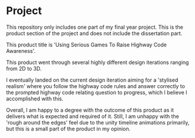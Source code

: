 # Project

This repository only includes one part of my final year project. This is the product section of the project and does not include the dissertation part.

This product title is 'Using Serious Games To Raise Highway Code Awareness'.

This product went through several highly different design iterations ranging from 2D to 3D. 

I eventually landed on the current design iteration aiming for a 'stylised realism' where you follow the highway code rules and answer correctly to the prompted highway code relating question to progress, which I believe I accomplished with this.

Overall, I am happy to a degree with the outcome of this product as it delivers what is expected and required of it. Still, I am unhappy with the 'rough around the edges' feel due to the unity timeline animations primarily, but this is a small part of the product in my opinion.